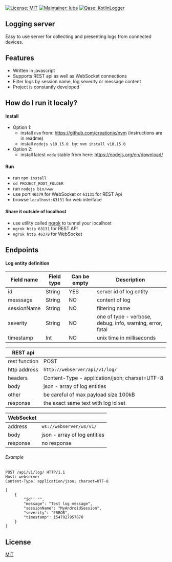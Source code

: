 [![License: MIT](https://img.shields.io/badge/License-MIT-yellow.svg)](https://opensource.org/licenses/MIT)
[![Maintainer: luba](https://img.shields.io/badge/Maintainer-luba-blue.svg)](mailto:lubos.helcl@quanti.cz)
[![Qase: KotlinLogger](https://img.shields.io/badge/Qase-LoggingServer-ff69b4.svg)](https://github.com/Qase/LoggingServer)

## Logging server

Easy to use server for collecting and presenting logs from connected devices.

## Features
* Written in javascript
* Supports REST api as well as WebSocket connections
* Filter logs by session name, log severity or message content
* Project is constantly developed

## How do I run it localy?

#### Install

* Option 1:
	* install `nvm` from: https://github.com/creationix/nvm (instructions are in readme)
    * install `nodejs v10.15.0 ` by: `nvm install v10.15.0`
* Option 2:
    * install latest `node` stable from here: https://nodejs.org/en/download/

#### Run

* run `npm install`
* `cd PROJECT_ROOT_FOLDER`
* run `nodejs bin/www`
* use port `46379` for WebSocket or `63131` for REST Api
* browse `localhost:63131` for web interface

#### Share it outside of localhost

* use utility called [ngrok](https://ngrok.com/) to tunnel your localhost
* `ngrok http 63131` for REST API
* `ngrok http 46379` for WebSocket

## Endpoints

#### Log entity definition
| Field name  | Field type | Can be empty | Description                                               |
|-------------|------------|--------------|-----------------------------------------------------------|
| id          | String     | YES          | server id of log entity                                   |
| messsage    | String     | NO           | content of log                                            |
| sessionName | String     | NO           | filtering name                                            |
| severity    | String     | NO           | one of type - verbose, debug, info, warning, error, fatal |
| timestamp   | Int        | NO           | unix time in milliseconds                                 |

| REST api      |                                                |
|---------------|------------------------------------------------|
| rest function | POST                                           |
| http address  | `http://webserver/api/v1/log/`                 |
| headers       | Content-Type - application/json; charset=UTF-8 |
| body          | json - array of log entities                   |
| other         | be careful of max payload size 100kB           |
| response      | the exact same text with log id set            |

| WebSocket     |                                                |
|---------------|------------------------------------------------|
| address       | `ws://webserver/ws/v1/`                        |
| body          | json - array of log entities                   |
| response      | no response                                    |

###### Example
```
POST /api/v1/log/ HTTP/1.1
Host: webserver
Content-Type: application/json; charset=UTF-8

[
    {
        "id": "",
        "message": "Test log message",
        "sessionName": "MyAndroidSession",
        "severity": "ERROR",
        "timestamp": 1547927957870
    }
]
```

## License
[MIT](https://github.com/nishanths/license/blob/master/LICENSE)
